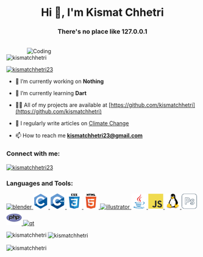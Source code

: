 <h1 align="center">Hi 👋, I'm Kismat Chhetri</h1>
<h3 align="center">There's no place like 127.0.0.1</h3><br>
<img align="right" alt="Coding" width="450" src="https://res.cloudinary.com/practicaldev/image/fetch/s--PurSF_jJ--/c_imagga_scale,f_auto,fl_progressive,h_420,q_66,w_1000/https://dev-to-uploads.s3.amazonaws.com/i/h9hrqci095gjctvz9pmz.gif">

<p align="left"> <img src="https://komarev.com/ghpvc/?username=kismatchhetri&label=Profile%20views&color=0e75b6&style=flat" alt="kismatchhetri" /> </p>

<p align="left"> <a href="https://twitter.com/kismatchhetri23" target="blank"><img src="https://img.shields.io/twitter/follow/kismatchhetri23?logo=twitter&style=for-the-badge" alt="kismatchhetri23" /></a> </p>

- 🔭 I’m currently working on **Nothing**

- 🌱 I’m currently learning **Dart**

- 👨‍💻 All of my projects are available at [https://github.com/kismatchhetri](https://github.com/kismatchhetri)

- 📝 I regularly write articles on [Climate Change](https://books.google.com.np/books?hl=en&lr=&id=YqXmNrZQwfEC&oi=fnd&pg=PA31&dq=article+on+climate+change&ots=qctzoy0ga1&sig=pWGtQtpxrTHFF2oyGZkg0GB5BQU&redir_esc=y#v=onepage&q=article%20on%20climate%20change&f=false)

- 📫 How to reach me **kismatchhetri23@gmail.com**

<h3 align="left">Connect with me:</h3>
<p align="left">
<a href="https://twitter.com/kismatchhetri23" target="blank"><img align="center" src="https://raw.githubusercontent.com/rahuldkjain/github-profile-readme-generator/master/src/images/icons/Social/twitter.svg" alt="kismatchhetri23" height="30" width="40" /></a>
</p>

<h3 align="left">Languages and Tools:</h3>
<p align="left"> <a href="https://www.blender.org/" target="_blank" rel="noreferrer"> <img src="https://download.blender.org/branding/community/blender_community_badge_white.svg" alt="blender" width="40" height="40"/> </a> <a href="https://www.cprogramming.com/" target="_blank" rel="noreferrer"> <img src="https://raw.githubusercontent.com/devicons/devicon/master/icons/c/c-original.svg" alt="c" width="40" height="40"/> </a> <a href="https://www.w3schools.com/cpp/" target="_blank" rel="noreferrer"> <img src="https://raw.githubusercontent.com/devicons/devicon/master/icons/cplusplus/cplusplus-original.svg" alt="cplusplus" width="40" height="40"/> </a> <a href="https://www.w3schools.com/css/" target="_blank" rel="noreferrer"> <img src="https://raw.githubusercontent.com/devicons/devicon/master/icons/css3/css3-original-wordmark.svg" alt="css3" width="40" height="40"/> </a> <a href="https://www.w3.org/html/" target="_blank" rel="noreferrer"> <img src="https://raw.githubusercontent.com/devicons/devicon/master/icons/html5/html5-original-wordmark.svg" alt="html5" width="40" height="40"/> </a> <a href="https://www.adobe.com/in/products/illustrator.html" target="_blank" rel="noreferrer"> <img src="https://www.vectorlogo.zone/logos/adobe_illustrator/adobe_illustrator-icon.svg" alt="illustrator" width="40" height="40"/> </a> <a href="https://www.java.com" target="_blank" rel="noreferrer"> <img src="https://raw.githubusercontent.com/devicons/devicon/master/icons/java/java-original.svg" alt="java" width="40" height="40"/> </a> <a href="https://developer.mozilla.org/en-US/docs/Web/JavaScript" target="_blank" rel="noreferrer"> <img src="https://raw.githubusercontent.com/devicons/devicon/master/icons/javascript/javascript-original.svg" alt="javascript" width="40" height="40"/> </a> <a href="https://www.linux.org/" target="_blank" rel="noreferrer"> <img src="https://raw.githubusercontent.com/devicons/devicon/master/icons/linux/linux-original.svg" alt="linux" width="40" height="40"/> </a> <a href="https://www.photoshop.com/en" target="_blank" rel="noreferrer"> <img src="https://raw.githubusercontent.com/devicons/devicon/master/icons/photoshop/photoshop-line.svg" alt="photoshop" width="40" height="40"/> </a> <a href="https://www.php.net" target="_blank" rel="noreferrer"> <img src="https://raw.githubusercontent.com/devicons/devicon/master/icons/php/php-original.svg" alt="php" width="40" height="40"/> </a> <a href="https://www.qt.io/" target="_blank" rel="noreferrer"> <img src="https://upload.wikimedia.org/wikipedia/commons/0/0b/Qt_logo_2016.svg" alt="qt" width="40" height="40"/> </a> </p>

<p><img align="left" src="https://github-readme-stats.vercel.app/api/top-langs?username=kismatchhetri&show_icons=true&locale=en&layout=compact" alt="kismatchhetri" /></p>

<p>&nbsp;<img align="center" src="https://github-readme-stats.vercel.app/api?username=kismatchhetri&show_icons=true&locale=en" alt="kismatchhetri" /></p>

<p><img align="center" src="https://github-readme-streak-stats.herokuapp.com/?user=kismatchhetri&" alt="kismatchhetri" /></p>
